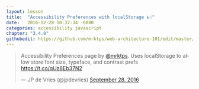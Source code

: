 ```yaml
---
layout: lesson
title:  "Accessibility Preferences with localStorage ♿️☝️"
date:   2016-12-28 10:37:34 -0800
categories: accessibility javascript
chapter: "3.4.0"
githubedit: https://github.com/mrktps/web-architecture-101/edit/master/_unit_3/accessibility-preferences-with-localstorage.markdown
---
```


<blockquote class="twitter-tweet" data-lang="en"><p lang="en" dir="ltr">Accessibility Preferences page by <a href="https://twitter.com/mrktps">@mrktps</a>. Uses localStorage to allow store font size, typeface, and contrast prefs <a href="https://t.co/qUz8Eb37N2">https://t.co/qUz8Eb37N2</a></p>&mdash; JP de Vries (@jpdevries) <a href="https://twitter.com/jpdevries/status/781266700905902080">September 28, 2016</a></blockquote> 
